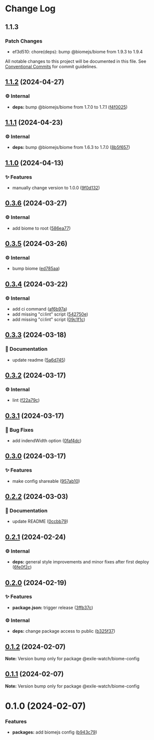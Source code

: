 # Change Log

## 1.1.3

### Patch Changes

- ef3d510: chore(deps): bump @biomejs/biome from 1.9.3 to 1.9.4

All notable changes to this project will be documented in this file.
See [Conventional Commits](https://conventionalcommits.org) for commit guidelines.

## [1.1.2](https://github.com/exile-watch/splinters/compare/@exile-watch/biome-config@1.1.1...@exile-watch/biome-config@1.1.2) (2024-04-27)

### ⚙️ Internal

- **deps:** bump @biomejs/biome from 1.7.0 to 1.7.1 ([f4f0025](https://github.com/exile-watch/splinters/commit/f4f002533449d8414198a758730aaadfcaf28f41))

## [1.1.1](https://github.com/exile-watch/splinters/compare/@exile-watch/biome-config@1.1.0...@exile-watch/biome-config@1.1.1) (2024-04-23)

### ⚙️ Internal

- **deps:** bump @biomejs/biome from 1.6.3 to 1.7.0 ([8b5f657](https://github.com/exile-watch/splinters/commit/8b5f6578890cf1eccbd7c65441b1660345bc28fd))

## [1.1.0](https://github.com/exile-watch/splinters/compare/@exile-watch/biome-config@0.3.6...@exile-watch/biome-config@1.1.0) (2024-04-13)

### ✨ Features

- manually change version to 1.0.0 ([9f0d132](https://github.com/exile-watch/splinters/commit/9f0d1327ecfda3e8c7a10feee8fc4753a8fa347b))

## [0.3.6](https://github.com/exile-watch/splinters/compare/@exile-watch/biome-config@0.3.5...@exile-watch/biome-config@0.3.6) (2024-03-27)

### ⚙️ Internal

- add biome to root ([586ea77](https://github.com/exile-watch/splinters/commit/586ea77abdbc273e3fe7a19cc46b9ffac5191bfc))

## [0.3.5](https://github.com/exile-watch/splinters/compare/@exile-watch/biome-config@0.3.4...@exile-watch/biome-config@0.3.5) (2024-03-26)

### ⚙️ Internal

- bump biome ([ed785aa](https://github.com/exile-watch/splinters/commit/ed785aa0f9b950b2a98a4aa276c38be6c02e4b62))

## [0.3.4](https://github.com/exile-watch/splinters/compare/@exile-watch/biome-config@0.3.3...@exile-watch/biome-config@0.3.4) (2024-03-22)

### ⚙️ Internal

- add ci command ([af6b97a](https://github.com/exile-watch/splinters/commit/af6b97a351eee2a9912992d18649dd5878a76b04))
- add missing "ci:lint" script ([542750e](https://github.com/exile-watch/splinters/commit/542750e1766821252839ca4a28a7e22a39c098f6))
- add missing "ci:lint" script ([09c1f1c](https://github.com/exile-watch/splinters/commit/09c1f1c610dcb868ada4ba055809e868cc0f1c0f))

## [0.3.3](https://github.com/exile-watch/splinters/compare/@exile-watch/biome-config@0.3.2...@exile-watch/biome-config@0.3.3) (2024-03-18)

### 📄 Documentation

- update readme ([5a6d745](https://github.com/exile-watch/splinters/commit/5a6d745b01482110ecfb98e4981e8ef6d8f58724))

## [0.3.2](https://github.com/exile-watch/splinters/compare/@exile-watch/biome-config@0.3.1...@exile-watch/biome-config@0.3.2) (2024-03-17)

### ⚙️ Internal

- lint ([f22a79c](https://github.com/exile-watch/splinters/commit/f22a79c2370d8821c9cc80289555b210b257af33))

## [0.3.1](https://github.com/exile-watch/splinters/compare/@exile-watch/biome-config@0.3.0...@exile-watch/biome-config@0.3.1) (2024-03-17)

### 🐞 Bug Fixes

- add indendWidth option ([0faf4dc](https://github.com/exile-watch/splinters/commit/0faf4dcc4e474ac442cbd9d8e5630e866b185eb0))

## [0.3.0](https://github.com/exile-watch/splinters/compare/@exile-watch/biome-config@0.2.2...@exile-watch/biome-config@0.3.0) (2024-03-17)

### ✨ Features

- make config shareable ([957ab10](https://github.com/exile-watch/splinters/commit/957ab104c299df85dc1709c5b0f56ac401c11aa2))

## [0.2.2](https://github.com/exile-watch/splinters/compare/@exile-watch/biome-config@0.2.1...@exile-watch/biome-config@0.2.2) (2024-03-03)

### 📄 Documentation

- update README ([0ccbb79](https://github.com/exile-watch/splinters/commit/0ccbb79a1c27ee230a05dbc7f5d3401fedc8a094))

## [0.2.1](https://github.com/exile-watch/splinters/compare/@exile-watch/biome-config@0.2.0...@exile-watch/biome-config@0.2.1) (2024-02-24)

### ⚙️ Internal

- **deps:** general style improvements and minor fixes after first deploy ([6fe0f2c](https://github.com/exile-watch/splinters/commit/6fe0f2c7d514a8464f9f8b988b71e96dfc5a578f))

## [0.2.0](https://github.com/exile-watch/nucleus/compare/@exile-watch/biome-config@0.1.2...@exile-watch/biome-config@0.2.0) (2024-02-19)

### ✨ Features

- **package.json:** trigger release ([3ffb37c](https://github.com/exile-watch/nucleus/commit/3ffb37cfb433f12ae0dcf1f5336e6bbfa22b0e9e))

### ⚙️ Internal

- **deps:** change package access to public ([b325f37](https://github.com/exile-watch/nucleus/commit/b325f372d27da37865ee70f26306f79a48944597))

## [0.1.2](https://github.com/exile-watch/nucleus/compare/@exile-watch/biome-config@0.1.1...@exile-watch/biome-config@0.1.2) (2024-02-07)

**Note:** Version bump only for package @exile-watch/biome-config

## [0.1.1](https://github.com/exile-watch/nucleus/compare/@exile-watch/biome-config@0.1.0...@exile-watch/biome-config@0.1.1) (2024-02-07)

**Note:** Version bump only for package @exile-watch/biome-config

# 0.1.0 (2024-02-07)

### Features

- **packages:** add biomejs config ([b943c79](https://github.com/exile-watch/nucleus/commit/b943c797ddace3e4653b796fda21694a3f88fa1f))
